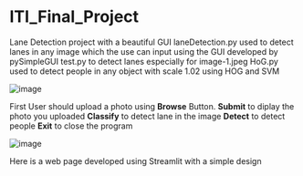 # ITI_Final_Project
Lane Detection project with a beautiful GUI
laneDetection.py used to detect lanes in any image which the use can input using the GUI developed by pySimpleGUI 
test.py to detect lanes especially for image-1.jpeg
HoG.py used to detect people in any object with scale 1.02 using HOG and SVM

![image](https://user-images.githubusercontent.com/17590461/188501687-f1b1ec74-5e84-4b29-ae5a-466fd5e366c1.png)

First User should upload a photo using **Browse** Button.
**Submit** to diplay the photo you uploaded
**Classify** to detect lane in the image
**Detect** to detect people
**Exit** to close the program

![image](https://user-images.githubusercontent.com/17590461/188501876-0058599f-d5d2-4c6b-af25-3cc0555a6d80.png)

Here is a web page developed using Streamlit with a simple design
